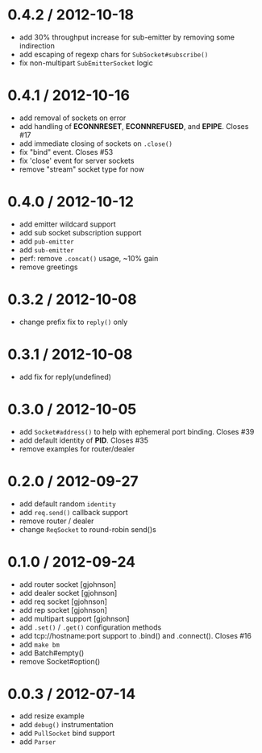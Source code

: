 
0.4.2 / 2012-10-18 
==================

  * add 30% throughput increase for sub-emitter by removing some indirection
  * add escaping of regexp chars for `SubSocket#subscribe()`
  * fix non-multipart `SubEmitterSocket` logic

0.4.1 / 2012-10-16 
==================

  * add removal of sockets on error
  * add handling of __ECONNRESET__, __ECONNREFUSED__, and __EPIPE__. Closes #17
  * add immediate closing of sockets on `.close()`
  * fix "bind" event. Closes #53
  * fix 'close' event for server sockets
  * remove "stream" socket type for now

0.4.0 / 2012-10-12 
==================

  * add emitter wildcard support
  * add sub socket subscription support
  * add `pub-emitter`
  * add `sub-emitter`
  * perf: remove `.concat()` usage, ~10% gain
  * remove greetings

0.3.2 / 2012-10-08 
==================

  * change prefix fix to `reply()` only

0.3.1 / 2012-10-08 
==================

  * add fix for reply(undefined)

0.3.0 / 2012-10-05 
==================

  * add `Socket#address()` to help with ephemeral port binding. Closes #39
  * add default identity of __PID__. Closes #35
  * remove examples for router/dealer

0.2.0 / 2012-09-27 
==================

  * add default random `identity`
  * add `req.send()` callback support
  * remove router / dealer
  * change `ReqSocket` to round-robin send()s

0.1.0 / 2012-09-24 
==================

  * add router socket [gjohnson]
  * add dealer socket [gjohnson]
  * add req socket [gjohnson]
  * add rep socket [gjohnson]
  * add multipart support [gjohnson]
  * add `.set()` / `.get()` configuration methods
  * add tcp://hostname:port support to .bind() and .connect(). Closes #16
  * add `make bm`
  * add Batch#empty()
  * remove Socket#option()

0.0.3 / 2012-07-14 
==================

  * add resize example
  * add `debug()` instrumentation
  * add `PullSocket` bind support
  * add `Parser`
